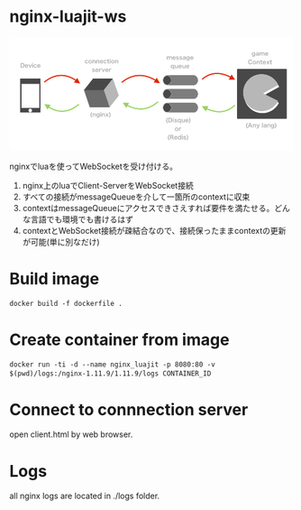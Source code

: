 # nginx-luajit-ws

![SS](/Doc/graph.png)

nginxでluaを使ってWebSocketを受け付ける。


1. nginx上のluaでClient-ServerをWebSocket接続
2. すべての接続がmessageQueueを介して一箇所のcontextに収束
3. contextはmessageQueueにアクセスできさえすれば要件を満たせる。どんな言語でも環境でも書けるはず
4. contextとWebSocket接続が疎結合なので、接続保ったままcontextの更新が可能(単に別なだけ)


# Build image

```shellscript
docker build -f dockerfile .
```

# Create container from image

```shellscript
docker run -ti -d --name nginx_luajit -p 8080:80 -v $(pwd)/logs:/nginx-1.11.9/1.11.9/logs CONTAINER_ID
```

# Connect to connnection server

open client.html by web browser.


# Logs

all nginx logs are located in ./logs folder.